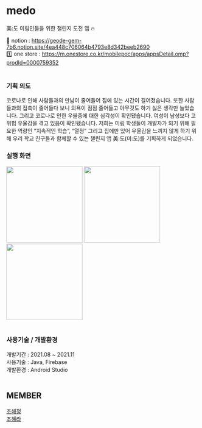 # medo
美:도 미림인들을 위한 챌린지 도전 앱 :fire:

:notebook_with_decorative_cover: notion : https://geode-gem-7b6.notion.site/4ea448c706064b4793e8d342beeb2690<Br>
:one: one store : https://m.onestore.co.kr/mobilepoc/apps/appsDetail.omp?prodId=0000759352
<br><br>
### 기획 의도
코로나로 인해 사람들과의 만남이 줄어들어 집에 있는 시간이 길어졌습니다. 또한 사람들과의 접촉이 줄어들다 보니 의욕이 점점 줄어들고 아무것도 하기 싫은 생각만 늘었습니다. 그리고 코로나로 인한 우울증에 대한 심각성이 확인됐습니다. 여성이 남성보다 고위험 우울감을 겪고 있음이 확인됐습니다.
저희는 미림 학생들이 개발자가 되기 위해 필요한 역량인 “지속적인 학습”, “열정” 그리고 집에만 있어 우울감을 느끼지 않게 하기 위해 우리 학교 친구들과 함께할 수 있는 챌린지 앱 美:도(미:도)를 기획하게 되었습니다.

### 실행 화면
<img src="https://geode-gem-7b6.notion.site/image/https%3A%2F%2Fs3-us-west-2.amazonaws.com%2Fsecure.notion-static.com%2Fb2e2d8a6-19dc-455f-9937-d36c4b63846c%2F%EB%A9%94%EC%9D%B8.jpg?table=block&id=58acc1b5-623a-474d-87a4-00c4c1004d8a&spaceId=e92763c1-d739-496d-9b03-1671bf3014eb&width=750&userId=&cache=v2" width="200"> <img src="https://geode-gem-7b6.notion.site/image/https%3A%2F%2Fs3-us-west-2.amazonaws.com%2Fsecure.notion-static.com%2Fd49a8647-8b97-4bf4-8a17-7af3468b89ca%2F%ED%9A%8C%EC%9B%90%EA%B0%80%EC%9E%85_%EC%B0%BD.png?table=block&id=14208927-5a9f-40ec-bc64-d4ec91966f46&spaceId=e92763c1-d739-496d-9b03-1671bf3014eb&width=830&userId=&cache=v2" width="200"> <img src="https://geode-gem-7b6.notion.site/image/https%3A%2F%2Fs3-us-west-2.amazonaws.com%2Fsecure.notion-static.com%2F33556cdb-9f53-4b7d-b859-d0700c822ef3%2F%EB%82%98%EC%9D%98%EB%8F%84%EC%A0%84.jpg?table=block&id=158b715d-5917-4da1-8e2c-84cd64b4b228&spaceId=e92763c1-d739-496d-9b03-1671bf3014eb&width=750&userId=&cache=v2" width="200">
<br><br>

### 사용기술 / 개발환경
개발기간 : 2021.08 ~ 2021.11<br>
사용기술 : Java, Firebase<br>
개발환경 : Android Studio
<br><br>

## MEMBER
[조해정](https://github.com/haezzang)<br>
[조혜라](https://github.com/areyh817)
